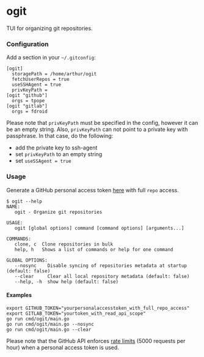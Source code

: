 # ogit

TUI for organizing git repositories.

### Configuration

Add a section in your `~/.gitconfig`:

```
[ogit]
  storagePath = /home/arthur/ogit
  fetchUserRepos = true
  useSSHAgent = true
  privKeyPath =
[ogit "github"]
  orgs = tpope
[ogit "gitlab"]
  orgs = fdroid
```

Please note that `privKeyPath` must be specified in the config, however it
can be an empty string. Also, `privKeyPath` can not point to a private key with
passphrase. In that case, do the following:

* add the private key to ssh-agent
* set `privKeyPath` to an empty string
* set `useSSAgent = true`

### Usage

Generate a GitHub personal access token
[here](https://github.com/settings/tokens) with full `repo` access.

```
$ ogit --help
NAME:
   ogit - Organize git repositories

USAGE:
   ogit [global options] command [command options] [arguments...]

COMMANDS:
   clone, c  Clone repositories in bulk
   help, h   Shows a list of commands or help for one command

GLOBAL OPTIONS:
   --nosync    Disable syncing of repositories metadata at startup (default: false)
   --clear     Clear all local repository metadata (default: false)
   --help, -h  show help (default: false)
```

#### Examples

```
export GITHUB_TOKEN="yourpersonalaccesstoken_with_full_repo_access"
export GITLAB_TOKEN="yourtoken_with_read_api_scope"
go run cmd/ogit/main.go
go run cmd/ogit/main.go --nosync
go run cmd/ogit/main.go --clear
```


Please note that the GitHub API enforces [rate limits](https://docs.github.com/en/developers/apps/building-github-apps/rate-limits-for-github-apps)
(5000 requests per hour) when a personal access token is used.
